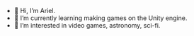 - 👋 Hi, I’m Ariel.
- 🌱 I’m currently learning making games on the Unity engine. 
- 👀 I’m interested in video games, astronomy, sci-fi.
